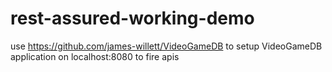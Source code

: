 # rest-assured-working-demo

use https://github.com/james-willett/VideoGameDB to setup VideoGameDB application on localhost:8080 to fire apis 
